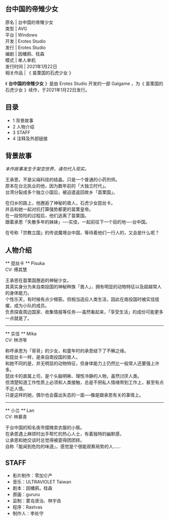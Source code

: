 台中国的帝雉少女  
---  
原名  |  台中国的帝雉少女   
类型  |  AVG   
平台  |  Windows   
开发  |  Erotes Studio   
发行  |  Erotes Studio   
编剧  |  因幡鸦、桂森   
模式  |  单人单机   
发行时间  |  2021年1月22日   
相关作品  |  《  苗栗国的石虎少女  》   
  
《 **台中国的帝雉少女** 》是由  Erotes Studio  开发的一部  Galgame  ，为《  苗栗国的石虎少女
》续作，于2021年1月22日发行。

##  目录

  * 1  背景故事 
  * 2  人物介绍 
  * 3  STAFF 
  * 4  注释及外部链接 

##  背景故事

_本作故事发生于架空世界，请勿代入现实。_

王承恩，不是尖端科技的结晶，只是一个普通的小药剂师。  
原本在台北执业的他，因为数年前的「大独立时代」。  
台湾分裂成多个独立小国后，被迫遣返回故乡「苗栗国」。  
  
在归乡的路上，他邂逅了神秘的兽人，石虎少女琵丝卡。  
并且和她一起对抗打算强势都更的苗栗皇帝。  
在一段惊险的过程后，他们逃离了苗栗国。  
跟着承恩「失散多年的妹妹」──实佳，一起前往下一个目的地──台中国。  
  
在号称「宗教立国」的传说魔境台中国，等待着他们一行人的，又会是什么呢？

##  人物介绍

** 琵丝卡  ** Pisuka  
CV:  傅其慧

王承恩在苗栗国邂逅的神秘少女。  
其真实身分为来自南投国的神秘种族「兽人」，拥有明显的动物特征以及超越常人的身体能力。  
个性乐天，有时候有点少根筋，但相当适应人类生活，因此在南投国时被实佳拔擢，成为小队的成员。  
负责探查周边国家、收集情报等任务──虽然看起来，「享受生活」的成份可能更多一点就是了。

* * *

** 实佳  ** Mika  
CV:  林沛笭

称呼承恩为「哥哥」的少女，和童年时的承恩结下了不解之缘。  
和琵丝卡一样，是来自南投国的兽人，  
和她不同的是，并无明显的动物特征，但身体能力上仍然比一般常人还要强上许多。  
琵丝卡的直属上司，是个头脑明晰、理性冷静的人物，虽然讨厌人类。  
但清楚知道工作性质上必须和人类接触，总是不把私人情绪带到工作上，甚至有点不近人情。  
只是这样的她，偶尔也会露出失态的一面──像是跟承恩有关的事情上。

* * *

** 小兰  ** Lan  
CV:  林慕青

于台中国的知名夜市摆摊卖衣服的小贩。  
在承恩遇上麻烦时出手帮忙的热心人士，有着独特的幽默感，  
让承恩和她交谈时总觉得被耍得团团转。  
自称「能闻到危险的味道」，感觉是个很能观察局势的人……

##  STAFF

  * 影片制作：零加仑产 
  * 音乐：ULTRAVIOLET Taiwan 
  * 剧本：因幡鸦，桂森 
  * 原画：gururu 
  * 监制：雾岛贤治、林宇垚 
  * 程序：Rastvas 
  * 制作人：李处守 

  